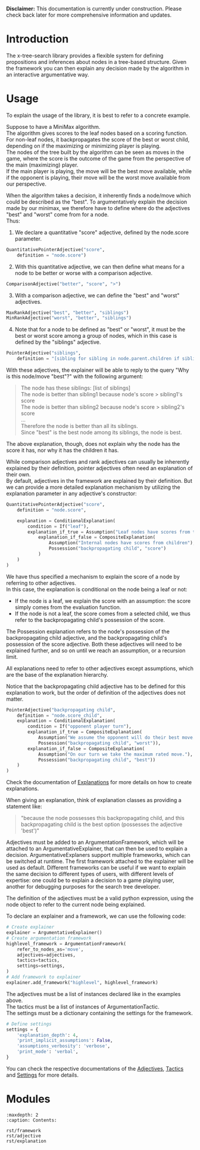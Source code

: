 **Disclaimer:** This documentation is currently under construction. Please check back later for more comprehensive information and updates.


# Introduction

The x-tree-search library provides a flexible system for defining propositions and inferences about nodes in a tree-based structure. Given the framework you can then explain any decision made by the algorithm in an interactive argumentative way.

# Usage

To explain the usage of the library, it is best to refer to a concrete example.

Suppose to have a MiniMax algorithm.<br>
The algorithm gives scores to the leaf nodes based on a scoring function. For non-leaf nodes, it backpropagates the score of the best or worst child, depending on if the maximizing or minimizing player is playing.<br>
The nodes of the tree built by the algorithm can be seen as moves in the game, where the score is the outcome of the game from the perspective of the main (maximizing) player.<br>
If the main player is playing, the move will be the best move available, while if the opponent is playing, their move will be the worst move available from our perspective.

When the algorithm takes a decision, it inherently finds a node/move which could be described as the "best".
To argumentatively explain the decision made by our minimax, we therefore have to define where do the adjectives "best" and "worst" come from for a node.<br>
Thus:
1. We declare a quantitative "score" adjective, defined by the node.score parameter.
```python
QuantitativePointerAdjective("score",
    definition = "node.score")
```
2. With this quantitative adjective, we can then define what means for a node to be better or worse with a comparison adjective.
```python
ComparisonAdjective("better", "score", ">")
```
3. With a comparison adjective, we can define the "best" and "worst" adjectives.    
```python
MaxRankAdjective("best", "better", "siblings")
MinRankAdjective("worst", "better", "siblings")
```
4. Note that for a node to be defined as "best" or "worst", it must be the best or worst score among a group of nodes, which in this case is defined by the "siblings" adjective.
```python
PointerAdjective("siblings",
    definition = "[sibling for sibling in node.parent.children if sibling is not node]")
```

With these adjectives, the explainer will be able to reply to the query "Why is this node/move "best"?" with the following argument:<br>
> The node has these siblings: [list of siblings]<br>
> The node is better than sibling1 because node's score > sibling1's score<br>
> The node is better than sibling2 because node's score > sibling2's score<br>
> ...<br>
> Therefore the node is better than all its siblings.<br>
> Since "best" is the best node among its siblings, the node is best.<br>

The above explanation, though, does not explain why the node has the score it has, nor why it has the children it has.

While comparison adjectives and rank adjectives can usually be inherently explained by their definition, pointer adjectives often need an explanation of their own.<br>
By default, adjectives in the framework are explained by their definition. But we can provide a more detailed explanation mechanism by utilizing the explanation parameter in any adjective's constructor:
```python
QuantitativePointerAdjective("score",
    definition = "node.score",

    explanation = ConditionalExplanation(
        condition = If("leaf"),
        explanation_if_true = Assumption("Leaf nodes have scores from the evaluation function"),
            explanation_if_false = CompositeExplanation(
                Assumption("Internal nodes have scores from children"),
                Possession("backpropagating child", "score")
            )
    )
)
```
We have thus specified a mechanism to explain the score of a node by referring to other adjectives.<br>
In this case, the explanation is conditional on the node being a leaf or not:
- If the node is a leaf, we explain the score with an assumption: the score simply comes from the evaluation function.
- If the node is not a leaf, the score comes from a selected child, we thus refer to the backpropagating child's possession of the score.

The Possession explanation refers to the node's possession of the backpropagating child adjective, and the backpropagating child's possession of the score adjective. Both these adjectives will need to be explained further, and so on until we reach an assumption, or a recursion limit.

All explanations need to refer to other adjectives except assumptions, which are the base of the explanation hierarchy.

Notice that the backpropagating child adjective has to be defined for this explanation to work, but the order of definition of the adjectives does not matter.
```python
PointerAdjective("backpropagating child",
    definition = "node.score_child",
    explanation = ConditionalExplanation(
        condition = If("opponent player turn"),
        explanation_if_true = CompositeExplanation(
            Assumption("We assume the opponent will do their best move."),
            Possession("backpropagating child", "worst")),
        explanation_if_false = CompositeExplanation(
            Assumption("On our turn we take the maximum rated move."),
            Possession("backpropagating child", "best"))
    )
)
```
Check the documentation of [Explanations](rst/explanation) for more details on how to create explanations.

When giving an explanation, think of explanation classes as providing a statement like:<br>
> "because the node possesses this backpropagating child, and this backpropagating child is the best option (possesses the adjective 'best')" 

Adjectives must be added to an ArgumentationFramework, which will be attached to an ArgumentativeExplainer, that can then be used to explain a decision. ArgumentativeExplaners support multiple frameworks, which can be switched at runtime. The first framework attached to the explainer will be used as default. Different frameworks can be useful if we want to explain the same decision to different types of users, with different levels of expertise: one could be to explain a decision to a game playing user, another for debugging purposes for the search tree developer.

The definition of the adjectives must be a valid python expression, using the node object to refer to the current node being explained.

To declare an explainer and a framework, we can use the following code:
```python
# Create explainer
explainer = ArgumentativeExplainer()
# Create argumentation framework
highlevel_framework = ArgumentationFramework(
    refer_to_nodes_as='move',
    adjectives=adjectives,
    tactics=tactics,
    settings=settings,
)
# Add framework to explainer
explainer.add_framework("highlevel", highlevel_framework)
```
The adjectives must be a list of instances declared like in the examples above.<br>
The tactics must be a list of instances of ArgumentationTactic.<br>
The settings must be a dictionary containing the settings for the framework.<br>

```python
# Define settings
settings = {
    'explanation_depth': 4,
    'print_implicit_assumptions': False,
    'assumptions_verbosity': 'verbose',
    'print_mode': 'verbal',
}
```
You can check the respective documentations of the [Adjectives](rst/adjective), [Tactics](rst/tactic) and [Settings](rst/setting) for more details.


# Modules
```{toctree}
:maxdepth: 2
:caption: Contents:

rst/framework
rst/adjective
rst/explanation
```